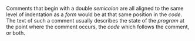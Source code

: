 



Comments that begin with a double *semicolon* are all aligned to the same level of indentation as a *form* would be at that same position in the *code*. The text of such a comment usually describes the state of the *program* at the point where the comment occurs, the *code* which follows the comment, or both. 



